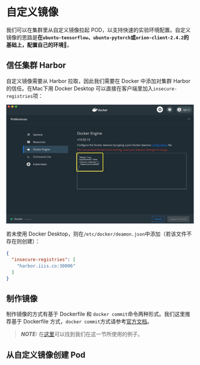 # 自定义镜像

我们可以在集群里从自定义镜像拉起 POD，以支持快速的实验环境配置。自定义镜像的思路是**在`ubuntu-tensorflow`、`ubuntu-pytorch`或`orion-client-2.4.2`的基础上，配置自己的环境**。

## 信任集群 Harbor

自定义镜像需要从 Harbor 拉取，因此我们需要在 Docker 中添加对集群 Harbor 的信任。在Mac下用 Docker Desktop 可以直接在客户端里加入`insecure-registries`项：

![Mac docker config](assets/images/mac_docker_config.jpg)

若未使用 Docker Desktop，则在`/etc/docker/deamon.json`中添加（若该文件不存在则创建）：

```json
{
  "insecure-registries": [
    "harbor.iiis.co:30006"
  ]
}
```

## 制作镜像

制作镜像的方式有基于 Dockerfile 和 `docker commit`命令两种形式。我们这里推荐基于 Dockerfile 方式，`docker commit`方式请参考[官方文档](https://docs.docker.com/engine/reference/commandline/commit/)。

> **_NOTE:_** 在[这里]()可以找到我们在这一节所使用的例子。

## 从自定义镜像创建 Pod
